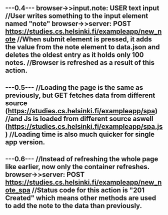 ---0.4---
    browser->>input.note: USER text input
    //User writes something to the input element named "note"
    browser->>server: POST https://studies.cs.helsinki.fi/exampleapp/new_note
    //When submit element is pressed, it adds the value from the note element to data.json and deletes the oldest entry as it holds only 100 notes.
    //Browser is refreshed as a result of this action.
--------

---0.5---
    //Loading the page is the same as previously, but GET fetches data from different source (https://studies.cs.helsinki.fi/exampleapp/spa)
    //and Js is loaded from different source aswell (https://studies.cs.helsinki.fi/exampleapp/spa.js)
    //Loading time is also much quicker for single app version.
---------

---0.6---
    //Instead of refreshing the whole page like earlier, now only the container refreshes.
    browser->>server: POST https://studies.cs.helsinki.fi/exampleapp/new_note_spa
    //Status code for this action is "201 Created" which means other methods are used to add the note to the data than previously.
---------
